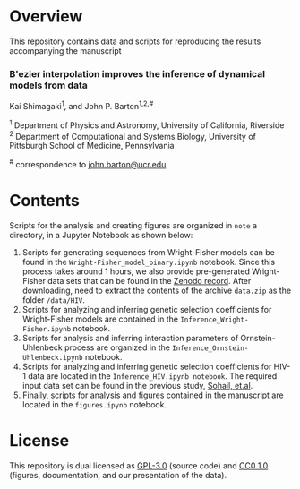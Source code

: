 # Overview 

This repository contains data and scripts for reproducing the results accompanying the manuscript

### B\'ezier interpolation improves the inference of dynamical models from data ###

Kai Shimagaki<sup>1</sup>, and John P. Barton<sup>1,2,#</sup>

<sup>1</sup> Department of Physics and Astronomy, University of California, Riverside<br>
<sup>2</sup> Department of Computational and Systems Biology, University of Pittsburgh School of Medicine, Pennsylvania

<sup>#</sup> correspondence to [john.barton@ucr.edu](mailto:john.barton@ucr.edu)

# Contents 

Scripts for the analysis and creating figures are organized in `note` a directory, in a Jupyter Notebook as shown below:


1. Scripts for generating sequences from Wright-Fisher models can be found in the `Wright-Fisher_model_binary.ipynb` notebook. Since this process takes around 1 hours, we also provide pre-generated Wright-Fisher data sets that can be found in the [Zenodo record](https://www.link.comes.here). After downloading, need to extract the contents of the archive `data.zip` as the folder `/data/HIV`.
2. Scripts for analyzing and inferring genetic selection coefficients for Wright-Fisher models are contained in the `Inference_Wright-Fisher.ipynb` notebook. 
3. Scripts for analysis and inferring interaction parameters of Ornstein-Uhlenbeck process are organized in the `Inference_Ornstein-Uhlenbeck.ipynb` notebook. 
4. Scripts for analyzing and inferring genetic selection coefficients for HIV-1 data are located in the `Inference_HIV.ipynb notebook`. The required input data set can be found in the previous study, [Sohail, et.al](https://www.nature.com/articles/s41587-020-0737-3). 
5. Finally, scripts for analysis and figures contained in the manuscript are located in the `figures.ipynb` notebook. 


# License

This repository is dual licensed as [GPL-3.0](LICENSE-GPL) (source code) and [CC0 1.0](LICENSE-CC0) (figures, documentation, and our presentation of the data).
